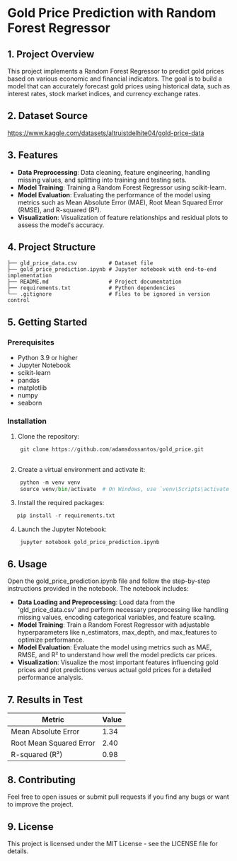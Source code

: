 # Gold Price Prediction with Random Forest Regressor


## 1. Project Overview

This project implements a Random Forest Regressor to predict gold prices based on various economic and financial indicators. The goal is to build a model that can accurately forecast gold prices using historical data, such as interest rates, stock market indices, and currency exchange rates.




## 2. Dataset Source

https://www.kaggle.com/datasets/altruistdelhite04/gold-price-data

## 3. Features
- **Data Preprocessing**: Data cleaning, feature engineering, handling missing values, and splitting into training and testing sets.
- **Model Training**: Training a Random Forest Regressor using scikit-learn.
- **Model Evaluation**: Evaluating the performance of the model using metrics such as Mean Absolute Error (MAE), Root Mean Squared Error (RMSE), and R-squared (R²).
- **Visualization**: Visualization of feature relationships and residual plots to assess the model's accuracy.



## 4. Project Structure
    ├── gld_price_data.csv          # Dataset file 
    ├── gold_price_prediction.ipynb # Jupyter notebook with end-to-end implementation
    ├── README.md                   # Project documentation
    ├── requirements.txt            # Python dependencies
    └── .gitignore                  # Files to be ignored in version control

## 5. Getting Started

### Prerequisites
- Python 3.9 or higher
- Jupyter Notebook
- scikit-learn
- pandas
- matplotlib
- numpy
- seaborn

### Installation
1. Clone the repository:

```python
    git clone https://github.com/adamsdossantos/gold_price.git
    
```
2. Create a virtual environment and activate it:
```python
    python -m venv venv
    source venv/bin/activate  # On Windows, use `venv\Scripts\activate`
```

3. Install the required packages:
```python
   pip install -r requirements.txt
```

4. Launch the Jupyter Notebook:
```python
    jupyter notebook gold_price_prediction.ipynb
```
## 6. Usage

Open the gold_price_prediction.ipynb file and follow the step-by-step instructions provided in the notebook. The notebook includes:

- **Data Loading and Preprocessing**: Load data from the 'gld_price_data.csv' and perform necessary preprocessing like handling missing values, encoding categorical variables, and feature scaling.
- **Model Training**: Train a Random Forest Regressor with adjustable hyperparameters like n_estimators, max_depth, and max_features to optimize performance.
- **Model Evaluation**:  Evaluate the model using metrics such as MAE, RMSE, and R² to understand how well the model predicts car prices.
- **Visualization**:  Visualize the most important features influencing gold prices and plot predictions versus actual gold prices for a detailed performance analysis.


## 7. Results in Test

| Metric    |  Value |
|-----------|--------|
| Mean Absolute Error  |  1.34   |
| Root Mean Squared Error	 |  2.40   |
| R-squared (R²)    | 0.98  |


## 8. Contributing

Feel free to open issues or submit pull requests if you find any bugs or want to improve the project.

## 9. License

This project is licensed under the MIT License - see the LICENSE file for details.







